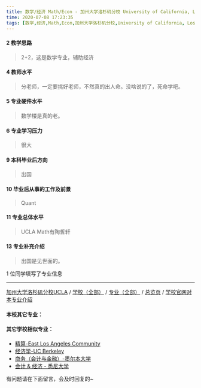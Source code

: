 ```yaml
---
title: 数学/经济 Math/Econ - 加州大学洛杉矶分校 University of California, Los Angeles
time: 2020-07-08 17:23:35
tags: [数学,经济,Math,Econ,加州大学洛杉矶分校,University of California, Los Angeles]
---
```

#### 2 教学思路
> 2+2，这是数学专业，辅助经济


#### 4 教师水平
> 分老师，一定要挑好老师，不然真的出人命。没啥说的了，死命学吧。


#### 5 专业硬件水平
> 数学楼是真的老。


#### 6 专业学习压力
> 很大


#### 9 本科毕业后方向
> 出国


#### 10 毕业后从事的工作及前景
> Quant


#### 11 专业总体水平
> UCLA Math有陶哲轩


#### 13 专业补充介绍
> 出国是见世面的。

1 位同学填写了专业信息
***
[加州大学洛杉矶分校UCLA](https://univgo.github.io/2020/07/08/加州大学洛杉矶分校%20UCLA) / [学校（全部）](https://univgo.github.io/2020/07/08/3efa6bcca419) / [专业（全部）](https://univgo.github.io/2020/07/08/2d4c6d3552c2) / [总览页](https://univgo.github.io/2020/07/08/445daeb4fa00) / [学校官网对本专业介绍]()
#### 本校其它专业：
 
#### 其它学校相似专业：
- [精算-East Los Angeles Community](https://univgo.github.io/2020/07/08/9160b4c65599) 
- [经济学-UC Berkeley](https://univgo.github.io/2020/07/08/6f5d585bf003) 
- [商务（会计与金融）-墨尔本大学](https://univgo.github.io/2020/07/08/10fd46cef5ce) 
- [会计 & 经济 - 悉尼大学](https://univgo.github.io/2020/07/08/c25491feffad)


有问题请在下面留言，会及时回复的~
